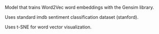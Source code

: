 Model that trains Word2Vec word embeddings with the Gensim library.

Uses standard imdb sentiment classification dataset (stanford).

Uses t-SNE for word vector visualization.
